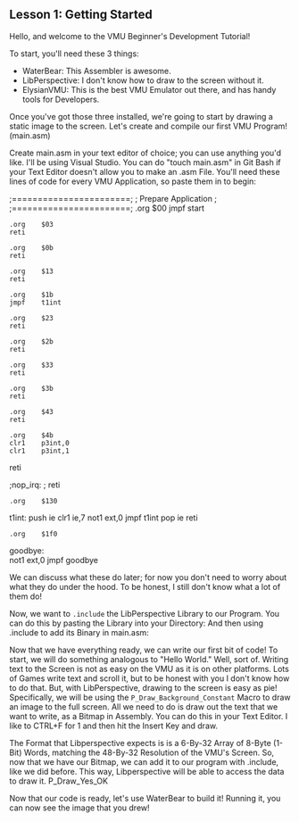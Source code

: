 ## Lesson 1: Getting Started

Hello, and welcome to the VMU Beginner's Development Tutorial!

To start, you'll need these 3 things:

- WaterBear: 	This Assembler is awesome.
- LibPerspective:	I don't know how to draw to the screen without it.
- ElysianVMU: This is the best VMU Emulator out there, and has handy tools for Developers.

Once you've got those three installed, we're going to start by drawing a static image to the screen. Let's create and compile our first VMU Program!
(main.asm)

Create main.asm in your text editor of choice; you can use anything you'd like. I'll be using Visual Studio. You can do "touch main.asm" in Git Bash if your Text Editor doesn't allow you to make an .asm File. You'll need these lines of code for every VMU Application, so paste them in to begin:

  ;=======================;
  ;	Prepare Application	;
  ;=======================;
  .org	$00
	jmpf	start

	.org	$03
	reti	

	.org	$0b
	reti	
	
	.org	$13
	reti	

	.org	$1b
	jmpf	t1int
	
	.org	$23
	reti	

	.org	$2b
	reti	
	
	.org	$33
	reti	

	.org	$3b
	reti	

	.org	$43
	reti	

	.org	$4b
	clr1	p3int,0
	clr1	p3int,1
  reti

  ;nop_irq:
  ;	reti

	.org	$130	
  t1int:
	push	ie
	clr1	ie,7
	not1	ext,0
	jmpf	t1int
	pop	ie
	reti

	.org	$1f0

  goodbye:	
	not1	ext,0
	jmpf	goodbye


We can discuss what these do later; for now you don't need to worry about what they do under the hood. To be honest, I still don't know what a lot of them do! 

Now, we want to `.include` the LibPerspective  Library to our Program. You can do this by pasting the Library into your Directory: And then using .include to add its Binary in main.asm:

Now that we have everything ready, we can write our first bit of code! To start, we will do something analogous to "Hello World." Well, sort of. Writing text to the Screen is not as easy on the VMU as it is on other platforms. Lots of Games write text and scroll it, but to be honest with you I don't know how to do that. But, with LibPerspective, drawing to the screen is easy as pie! Specifically, we will be using the `P_Draw_Background_Constant` Macro to draw an image to the full screen. All we need to do is draw out the text that we want to write, as a Bitmap in Assembly. You can do this in your Text Editor. I like to CTRL+F for 1 and then hit the Insert Key and draw. 

The Format that Libperspective expects is is a 6-By-32 Array of 8-Byte (1-Bit) Words, matching the 48-By-32 Resolution of the VMU's Screen. So, now that we have our Bitmap, we can add it to our program with .include, like we did before. This way, Libperspective will be able to access the data to draw it. P_Draw_Yes_OK

Now that our code is ready, let's use WaterBear to build it! Running it, you can now see the image that you drew!
